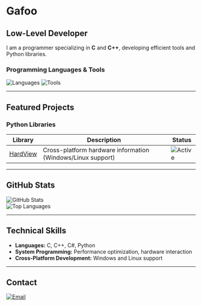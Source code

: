 # Gafoo

## Low-Level Developer

I am a programmer specializing in **C** and **C++**, developing efficient tools and Python libraries.

### Programming Languages & Tools
![Languages](https://skillicons.dev/icons?i=c,cpp,cs,py)
![Tools](https://skillicons.dev/icons?i=git,github,vim,visualstudio)

---

## Featured Projects

### Python Libraries
| Library | Description | Status |
|---------|-------------|--------|
| [HardView](https://github.com/gafoo173/hardview) | Cross-platform hardware information (Windows/Linux support) | ![Active](https://img.shields.io/badge/status-active-brightgreen) |

---

## GitHub Stats

![GitHub Stats](https://github-readme-stats.vercel.app/api?username=gafoo173&show_icons=true&theme=radical)  
![Top Languages](https://github-readme-stats.vercel.app/api/top-langs/?username=gafoo173&layout=compact&theme=radical)

---

## Technical Skills

- **Languages:** C, C++, C#, Python  
- **System Programming:** Performance optimization, hardware interaction  
- **Cross-Platform Development:** Windows and Linux support  

---

## Contact


[![Email](https://img.shields.io/badge/Email-D14836?style=for-the-badge&logo=gmail&logoColor=white)](mailto:omarwaled3374@gmail.com)
